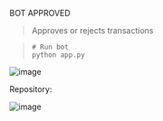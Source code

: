 BOT APPROVED


> Approves or rejects transactions

>```shell
> # Run bot
> python app.py
>```

![image](https://user-images.githubusercontent.com/84931791/172553758-b596cff9-fd42-4e6d-a163-8ef7f6e4bce0.png)


Repository:

![image](https://user-images.githubusercontent.com/84931791/172559327-7257f3b5-ee23-48d2-be06-9778c5a199e5.png)
